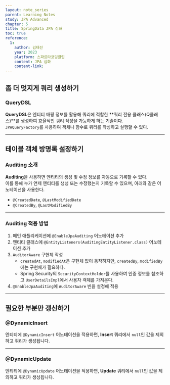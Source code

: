 ```yaml
---
layout: note_series
parent: Learning Notes
study: JPA Advanced
chapter: 5
title: SpringData JPA 심화
toc: true
reference:
  1: 
    author: 김태선
    year: 2023
    platform: 스파르타코딩클럽
    content: JPA 심화
    content-link: 
---
```


## 좀 더 멋지게 쿼리 생성하기
### QueryDSL
**QueryDSL**은 엔티티 매핑 정보를 활용해 쿼리에 적합한 **쿼리 전용 클래스(Q클래스)**를 생성하여 효율적인 쿼리 작성을 가능하게 하는 기술이다.  
`JPAQueryFactory`를 사용하여 객체나 함수로 쿼리를 작성하고 실행할 수 있다.

---

## 테이블 객체 방명록 설정하기
### Auditing 소개
**Auditing**을 사용하면 엔티티의 생성 및 수정 정보를 자동으로 기록할 수 있다.  
이를 통해 누가 언제 엔티티를 생성 또는 수정했는지 기록할 수 있으며, 아래와 같은 어노테이션을 사용한다.
- `@CreatedDate`, `@LastModifiedDate`
- `@CreatedBy`, `@LastModifiedBy`

---

### Auditing 적용 방법
1. 메인 애플리케이션에 `@EnableJpaAuditing` 어노테이션 추가
2. 엔티티 클래스에 `@EntityListeners(AuditingEntityListener.class)` 어노테이션 추가
3. `AuditorAware` 구현체 작성
   - `createdAt`, `modifiedAt`은 구현체 없이 동작하지만, `createdBy`, `modifiedBy`에는 구현체가 필요하다.
   - Spring Security의 `SecurityContextHolder`를 사용하여 인증 정보를 참조하고 `UserDetailsImpl`에서 사용자 객체를 가져온다.
4. `@EnableJpaAuditing`에 `AuditorAware` 빈을 설정해 적용

---

## 필요한 부분만 갱신하기
### @DynamicInsert
엔티티에 `@DynamicInsert` 어노테이션을 적용하면, **Insert** 쿼리에서 `null`인 값을 제외하고 쿼리가 생성됩니다.

---

### @DynamicUpdate
엔티티에 `@DynamicUpdate` 어노테이션을 적용하면, **Update** 쿼리에서 `null`인 값을 제외하고 쿼리가 생성됩니다.